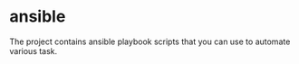 # ansible

The project contains ansible playbook scripts that you can use to automate various task.
